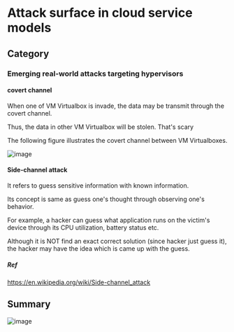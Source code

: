 # Attack surface in cloud service models
## Category
### Emerging real-world attacks targeting hypervisors
#### covert channel
When one of VM Virtualbox is invade, the data may be transmit through the covert channel.

Thus, the data in other VM Virtualbox will be stolen. That's scary

The following figure illustrates the covert channel between VM Virtualboxes.

![image](https://user-images.githubusercontent.com/75050655/227123271-abea08cc-9bf1-4fc4-a6de-d93760796ee2.png)

#### Side-channel attack
It refers to guess sensitive information with known information.

Its concept is same as guess one's thought through observing one's behavior.

For example, a hacker can guess what application runs on the victim's device through its CPU utilization, battery status etc.

Although it is NOT find an exact correct solution (since hacker just guess it), the hacker may have the idea which is came up with the guess.
##### Ref
https://en.wikipedia.org/wiki/Side-channel_attack

## Summary
![image](https://user-images.githubusercontent.com/75050655/227120275-a30e20ff-1aba-44aa-a606-639ef29f4f14.png)
